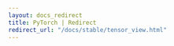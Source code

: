 ```yaml
---
layout: docs_redirect
title: PyTorch | Redirect
redirect_url: "/docs/stable/tensor_view.html"
---
```

